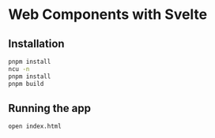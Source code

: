 # Web Components with Svelte

## Installation
```bash
pnpm install
ncu -n
pnpm install
pnpm build
```


## Running the app
```bash
open index.html
```
